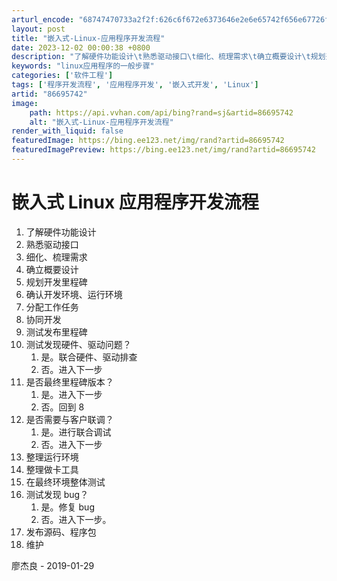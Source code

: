 ```yaml
---
arturl_encode: "68747470733a2f2f:626c6f672e6373646e2e6e65742f656e67726f73736d656e74:2f61727469636c652f64657461696c732f3836363935373432"
layout: post
title: "嵌入式-Linux-应用程序开发流程"
date: 2023-12-02 00:00:38 +0800
description: "了解硬件功能设计\t熟悉驱动接口\t细化、梳理需求\t确立概要设计\t规划开发里程碑\t确认开发环境、运行环境"
keywords: "linux应用程序的一般步骤"
categories: ['软件工程']
tags: ['程序开发流程', '应用程序开发', '嵌入式开发', 'Linux']
artid: "86695742"
image:
    path: https://api.vvhan.com/api/bing?rand=sj&artid=86695742
    alt: "嵌入式-Linux-应用程序开发流程"
render_with_liquid: false
featuredImage: https://bing.ee123.net/img/rand?artid=86695742
featuredImagePreview: https://bing.ee123.net/img/rand?artid=86695742
---
```


# 嵌入式 Linux 应用程序开发流程

1. 了解硬件功能设计
2. 熟悉驱动接口
3. 细化、梳理需求
4. 确立概要设计
5. 规划开发里程碑
6. 确认开发环境、运行环境
7. 分配工作任务
8. 协同开发
9. 测试发布里程碑
10. 测试发现硬件、驱动问题？
    1. 是。联合硬件、驱动排查
    2. 否。进入下一步
11. 是否最终里程碑版本？
    1. 是。进入下一步
    2. 否。回到 8
12. 是否需要与客户联调？
    1. 是。进行联合调试
    2. 否。进入下一步
13. 整理运行环境
14. 整理做卡工具
15. 在最终环境整体测试
16. 测试发现 bug？
    1. 是。修复 bug
    2. 否。进入下一步。
17. 发布源码、程序包
18. 维护

廖杰良 - 2019-01-29